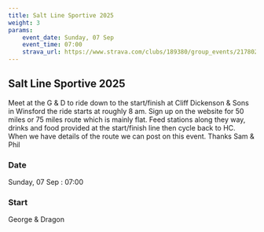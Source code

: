 ```yaml
---
title: Salt Line Sportive 2025
weight: 3
params:
    event_date: Sunday, 07 Sep
    event_time: 07:00
    strava_url: https://www.strava.com/clubs/189380/group_events/2178026
---
```


## Salt Line Sportive 2025 

Meet at the G &amp; D to ride down to the start/finish at Cliff Dickenson &amp; Sons in Winsford the ride starts at roughly 8 am.  Sign up on the website for 50 miles or 75 miles route which is mainly flat.  Feed stations along they way, drinks and food provided at the start/finish line then cycle back to HC.  When we have details of the route we can post on this event.
Thanks Sam &amp; Phil

### Date

Sunday, 07 Sep : 07:00

### Start

George &amp; Dragon



